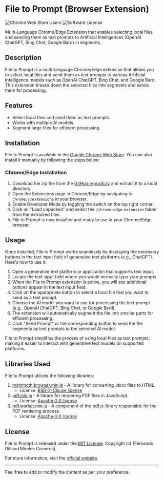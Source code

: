 # File to Prompt (Browser Extension)

![Chrome Web Store Users](https://img.shields.io/chrome-web-store/users/hmhjddciebeidnliblcaonmdlknagjim?label=Chrome%20Users&style=social&logo=google) ![Software License](https://img.shields.io/badge/license-MIT-brightgreen.svg?style=social)

Multi-Language Chrome/Edge Extension that enables selecting local files and sending them as text prompts to Artificial Intelligences (OpenAI ChatGPT, Bing Chat, Google Bard) in segments.

## Description

File to Prompt is a multi-language Chrome/Edge extension that allows you to select local files and send them as text prompts to various Artificial Intelligence models such as OpenAI ChatGPT, Bing Chat, and Google Bard. This extension breaks down the selected files into segments and sends them for processing.

## Features

- Select local files and send them as text prompts.
- Works with multiple AI models.
- Segment large files for efficient processing.

## Installation

File to Prompt is available in the [Google Chrome Web Store](https://chrome.google.com/webstore/detail/file-to-prompt-for-chatgp/hmhjddciebeidnliblcaonmdlknagjim). You can also install it manually by following the steps below:

### Chrome/Edge Installation

1. Download the zip file from the [GitHub repository](https://github.com/fernandodilland/file-to-prompt/) and extract it to a local directory.
2. Open the Extensions page in Chrome/Edge by navigating to `chrome://extensions` in your browser.
3. Enable Developer Mode by toggling the switch on the top right corner.
4. Click on "Load unpacked" and select the `/chrome-edge-extension` folder from the extracted files.
5. File to Prompt is now installed and ready to use in your Chrome/Edge browser.

## Usage

Once installed, File to Prompt works seamlessly by displaying the necessary buttons in the text input field of generative text platforms (e.g., ChatGPT). Here's how to use it:

1. Open a generative text platform or application that supports text input.
2. Locate the text input field where you would normally type your prompts.
3. When the File to Prompt extension is active, you will see additional buttons appear in the text input field.
4. Click on the appropriate button to select a local file that you want to send as a text prompt.
5. Choose the AI model you want to use for processing the text prompt (e.g., OpenAI ChatGPT, Bing Chat, or Google Bard).
6. The extension will automatically segment the file into smaller parts for efficient processing.
7. Click "Send Prompt" or the corresponding button to send the file segments as text prompts to the selected AI model.

File to Prompt simplifies the process of using local files as text prompts, making it easier to interact with generative text models on supported platforms.

## Libraries Used

File to Prompt utilizes the following libraries:

1. [mammoth.browser.min.js](https://github.com/mwilliamson/mammoth.js/) - A library for converting .docx files to HTML.  
   - License: [BSD-2-Clause license](https://github.com/mwilliamson/mammoth.js/blob/master/LICENSE)
2. [pdf.min.js](https://github.com/mozilla/pdf.js) - A library for rendering PDF files in JavaScript.
   - License: [Apache-2.0 license](https://github.com/mozilla/pdf.js/blob/master/LICENSE)
3. [pdf.worker.min.js](https://github.com/mozilla/pdf.js) - A component of the pdf.js library responsible for the PDF rendering process.
   - License: [Apache-2.0 license](https://github.com/mozilla/pdf.js/blob/master/LICENSE)

## License

File to Prompt is released under the [MIT License](LICENSE). Copyright (c) [Fernando Dilland Mireles Cisneros].

For more information, visit the [official website](https://filetoprompt.com/).

---

Feel free to add or modify the content as per your preference.
